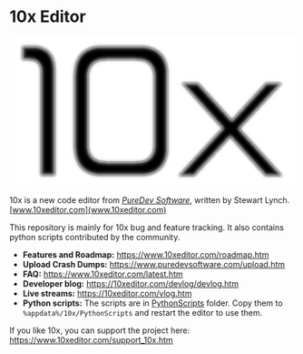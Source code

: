 # 10x Editor 
![10x_logo](logo.png)

10x is a new code editor from *[PureDev Software](https://puredevsoftware.com/)*, written by Stewart Lynch. [www.10xeditor.com](www.10xeditor.com) 

This repository is mainly for 10x bug and feature tracking. It also contains python scripts contributed by the community.

- **Features and Roadmap:** https://www.10xeditor.com/roadmap.htm
- **Upload Crash Dumps:** https://www.puredevsoftware.com/upload.htm
- **FAQ:** https://www.10xeditor.com/latest.htm
- **Developer blog:** https://10xeditor.com/devlog/devlog.htm
- **Live streams:** https://10xeditor.com/vlog.htm
- **Python scripts:** The scripts are in [PythonScripts](PythonScripts) folder. Copy them to `%appdata%/10x/PythonScripts` and restart the editor to use them.


If you like 10x, you can support the project here: https://www.10xeditor.com/support_10x.htm
